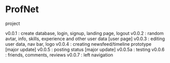 # ProfNet
project

v0.0.1 : create database, login, signup, landing page, logout
v0.0.2 : random avtar, info, skills, experience and other user data [user page]
v0.0.3 : editing user data, nav bar, logo
v0.0.4 : creating newsfeed/timeline prototype [major update]
v0.0.5 : posting status  [major update]
v0.0.5a : testing
v0.0.6 : friends, comments, reviews
v0.0.7 : left navigation
